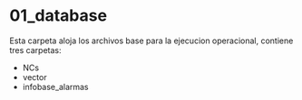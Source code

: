 # 01_database

Esta carpeta aloja los archivos base para la ejecucion operacional, contiene
tres carpetas:

- NCs
- vector
- infobase_alarmas
